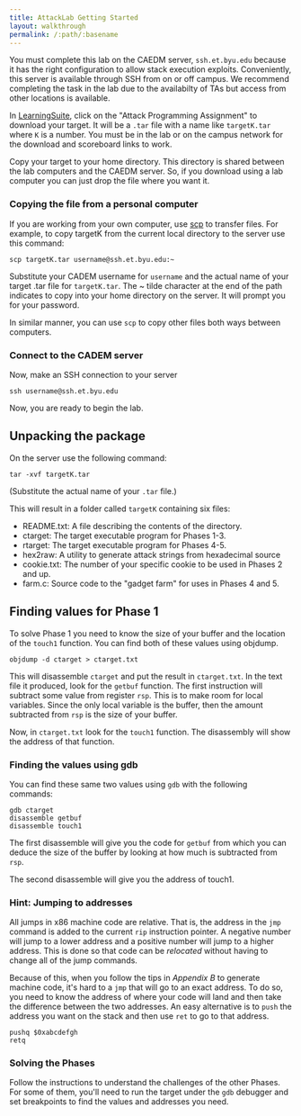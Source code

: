 ```yaml
---
title: AttackLab Getting Started
layout: walkthrough
permalink: /:path/:basename
---
```

You must complete this lab on the CAEDM server, `ssh.et.byu.edu` because it has the right configuration to allow stack execution exploits. Conveniently, this server is available through SSH from on or off campus. We recommend completing the task in the lab due to the availabilty of TAs but access from other locations is available.

In [LearningSuite](https://learningsuite.byu.edu/), click on the "Attack Programming Assignment" to download your target. It will be a `.tar` file with a name like `targetK.tar` where `K` is a number. You must be in the lab or on the campus network for the download and scoreboard links to work.

Copy your target to your home directory. This directory is shared between the lab computers and the CAEDM server. So, if you download using a lab computer you can just drop the file where you want it.

### Copying the file from a personal computer

If you are working from your own computer, use [scp](https://www.man7.org/linux/man-pages/man1/scp.1.html) to transfer files. For example, to copy targetK from the current local directory to the server use this command:

```
scp targetK.tar username@ssh.et.byu.edu:~
```

Substitute your CADEM username for `username` and the actual name of your target .tar file for `targetK.tar`. The ~ tilde character at the end of the path indicates to copy into your home directory on the server. It will prompt you for your password.

In similar manner, you can use `scp` to copy other files both ways between computers.

### Connect to the CADEM server

Now, make an SSH connection to your server

```
ssh username@ssh.et.byu.edu
```

Now, you are ready to begin the lab.

## Unpacking the package
On the server use the following command:

```
tar -xvf targetK.tar
```
(Substitute the actual name of your `.tar` file.)

This will result in a folder called `targetK` containing six files:

* README.txt: A file describing the contents of the directory.
* ctarget: The target executable program for Phases 1-3.
* rtarget: The target executable program for Phases 4-5.
* hex2raw: A utility to generate attack strings from hexadecimal source
* cookie.txt: The number of your specific cookie to be used in Phases 2 and up.
* farm.c: Source code to the "gadget farm" for uses in Phases 4 and 5.

## Finding values for Phase 1
To solve Phase 1 you need to know the size of your buffer and the location of the `touch1` function. You can find both of these values using objdump.

```
objdump -d ctarget > ctarget.txt
```
This will disassemble `ctarget` and put the result in `ctarget.txt`. In the text file it produced, look for the `getbuf` function. The first instruction will subtract some value from register `rsp`. This is to make room for local variables. Since the only local variable is the buffer, then the amount subtracted from `rsp` is the size of your buffer.

Now, in `ctarget.txt` look for the `touch1` function. The disassembly will show the address of that function.

### Finding the values using gdb
You can find these same two values using `gdb` with the following commands:

```
gdb ctarget
disassemble getbuf
disassemble touch1
```

The first disassemble will give you the code for `getbuf` from which you can deduce the size of the buffer by looking at how much is subtracted from `rsp`.

The second disassemble will give you the address of touch1.

### Hint: Jumping to addresses
All jumps in x86 machine code are relative. That is, the address in the `jmp` command is added to the current `rip` instruction pointer. A negative number will jump to a lower address and a positive number will jump to a higher address. This is done so that code can be *relocated* without having to change all of the jump commands.

Because of this, when you follow the tips in *Appendix B* to generate machine code, it's hard to a `jmp` that will go to an exact address. To do so, you need to know the address of where your code will land and then take the difference between the two addresses. An easy alternative is to `push` the address you want on the stack and then use `ret` to go to that address.

```
pushq $0xabcdefgh
retq
```

### Solving the Phases
Follow the instructions to understand the challenges of the other Phases. For some of them, you'll need to run the target under the `gdb` debugger and set breakpoints to find the values and addresses you need.

